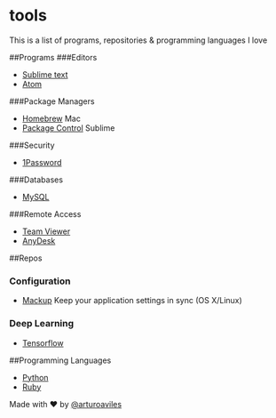 # tools
This is a list of programs, repositories & programming languages I love

##Programs
###Editors
- [Sublime text](https://www.sublimetext.com/)
- [Atom](https://atom.io/)

###Package Managers
- [Homebrew](http://brew.sh/) Mac
- [Package Control](https://packagecontrol.io/) Sublime

###Security
- [1Password](https://1password.com/)

###Databases
- [MySQL](https://www.mysql.com/)

###Remote Access
- [Team Viewer](https://www.teamviewer.com)
- [AnyDesk](http://anydesk.com/remote-desktop)

##Repos
### Configuration
- [Mackup](https://github.com/lra/mackup) Keep your application settings in sync (OS X/Linux)

### Deep Learning
- [Tensorflow](https://github.com/tensorflow/tensorflow)

##Programming Languages
- [Python](https://www.python.org/)
- [Ruby](https://www.ruby-lang.org)

Made with :heart: by [@arturoaviles](https://arturoaviles.github.io/)
